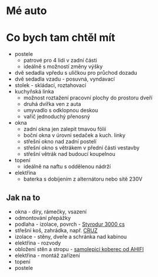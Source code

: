 # Mé auto

# Co bych tam chtěl mít

* postele
  * patrové pro 4 lidi v zadní části
  * ideálně s možností změny výšky
* dvě sedadla vpředu s uličkou pro průchod dozadu
* dvě sedadla vzadu - posuvná, vyndavací
* stolek - skládací, roztahovací
* kuchyňská linka
  * možnost roztažení pracovní plochy do prostoru dveří
  * druhá dvířka ven z auta
  * umyvadlo s odklopnou deskou
  * vařič jednoduchý přenosný
* okna
  * zadní okna jen zalepit tmavou fólií
  * boční okna v úrovni sedaček a kuch. linky
  * střešní okno nad zadní postelí
  * střešní okno s větrákem v přední části vestavby
  * střešní větrák nad budoucí koupelnou
* topení
  * ideálně na naftu s oddělenou nádrží
* elektřina
  * baterka s dobíjením z alternátoru nebo sítě 230V

## Jak na to

* okna - díry, rámečky, vsazení
* odmontování přepážky
* podlaha - izolace, povrch - [Styrodur 3000 cs](https://www.isover.cz/produkty/styrodur-3000-cs)
* střešní koš, zahrádka, např. [CRUZ](https://www.stresni-nosice.org/0,84,fiat.html/0,443,ducato--od-2006-.html/stresni-kos-fiat-ducato--dlouhy--stredne-vysoky--od-2006,7114.html)
* izolace - stěny, dveře a schránka nad kabinou
* elektřina - rozvody
* obložení stěn a stropu - [samolepici koberec od AHIFI](https://www.ahifi.cz/potahovy-koberec-do-auta/)
* elektřina - montáž zařízení
* topení
* postele
